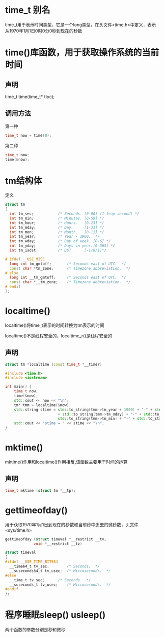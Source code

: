 # time_t  别名
time_t用于表示时间类型，它是一个long类型，在头文件<time.h>中定义，表示从1970年1月1日0时0分0秒到现在的秒数


# time()库函数，用于获取操作系统的当前时间
## 声明
time_t time(time_t* tloc);
## 调用方法
第一种
```cpp
time_t now = time(0);
```
第二种
```cpp
time_t now;
time(&now);
```

# tm结构体
定义
```cpp
struct tm
{
  int tm_sec;			/* Seconds.	[0-60] (1 leap second) */
  int tm_min;			/* Minutes.	[0-59] */
  int tm_hour;			/* Hours.	[0-23] */
  int tm_mday;			/* Day.		[1-31] */
  int tm_mon;			/* Month.	[0-11] */
  int tm_year;			/* Year	- 1900.  */
  int tm_wday;			/* Day of week.	[0-6] */
  int tm_yday;			/* Days in year.[0-365]	*/
  int tm_isdst;			/* DST.		[-1/0/1]*/

# ifdef	__USE_MISC
  long int tm_gmtoff;		/* Seconds east of UTC.  */
  const char *tm_zone;		/* Timezone abbreviation.  */
# else
  long int __tm_gmtoff;		/* Seconds east of UTC.  */
  const char *__tm_zone;	/* Timezone abbreviation.  */
# endif
};
```

# localtime()
localtime()将time_t表示的时间转换为tm表示的时间

localtime()不是线程安全的，localtime_r()是线程安全的

## 声明
```cpp
struct tm *localtime (const time_t *__timer)
```

```cpp
#include <time.h>
#include <iostream>

int main() {
    time_t now;
    time(&now);
    std::cout << now << "\n";
    tm* tmm = localtime(&now);
    std::string stime = std::to_string(tmm->tm_year + 1900) + "-" + std::to_string(tmm->tm_mon + 1) + "-"
                        + std::to_string(tmm->tm_mday) + "-" + std::to_string(tmm->tm_hour) + "-" +
                        std::to_string(tmm->tm_min) + "-" + std::to_string(tmm->tm_sec);
    std::cout << "stime = " << stime << "\n";
}
```

# mktime()
mktime()作用和localtime()作用相反,该函数主要用于时间的运算
## 声明
```cpp
time_t mktime (struct tm *__tp);
```

# gettimeofday()
用于获取1970年1月1日到现在的秒数和当前秒中逝去的微秒数，头文件<sys/time.h>
```cpp
gettimeofday (struct timeval *__restrict __tv,
			 void *__restrict __tz)
```
```cpp
struct timeval
{
#ifdef __USE_TIME_BITS64
  __time64_t tv_sec;		/* Seconds.  */
  __suseconds64_t tv_usec;	/* Microseconds.  */
#else
  __time_t tv_sec;		/* Seconds.  */
  __suseconds_t tv_usec;	/* Microseconds.  */
#endif
};
```

# 程序睡眠sleep() usleep()
两个函数的参数分别是秒和微秒